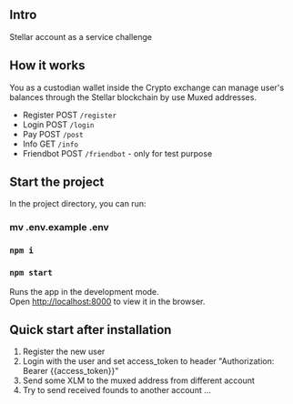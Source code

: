 ## Intro

Stellar account as a service challenge

## How it works

You as a custodian wallet inside the Crypto exchange can manage user's balances through the Stellar blockchain by use Muxed addresses.

- Register  POST `/register`
- Login     POST `/login`
- Pay       POST `/post`
- Info      GET  `/info`
- Friendbot POST `/friendbot` - only for test purpose

## Start the project

In the project directory, you can run:

### mv .env.example .env
### `npm i`
### `npm start`

Runs the app in the development mode.<br />
Open [http://localhost:8000](http://localhost:8000) to view it in the browser.


## Quick start after installation

1. Register the new user
2. Login with the user and set access_token to header "Authorization: Bearer {{access_token}}" 
3. Send some XLM to the muxed address from different account
4. Try to send received founds to another account ...